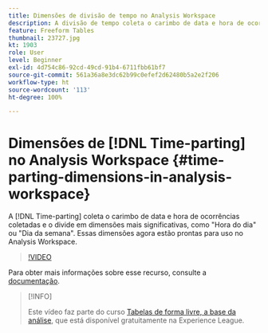 ```yaml
---
title: Dimensões de divisão de tempo no Analysis Workspace
description: A divisão de tempo coleta o carimbo de data e hora de ocorrências coletadas e o divide em dimensões mais significativas, como "Hora do dia" ou "Dia da semana". Essas dimensões agora estão prontas para uso no Analysis Workspace.
feature: Freeform Tables
thumbnail: 23727.jpg
kt: 1903
role: User
level: Beginner
exl-id: 4d754c86-92cd-49cd-91b4-6711fbb61bf7
source-git-commit: 561a36a8e3dc62b99c0efef2d62480b5a2e2f206
workflow-type: ht
source-wordcount: '113'
ht-degree: 100%

---
```


# Dimensões de [!DNL Time-parting] no Analysis Workspace {#time-parting-dimensions-in-analysis-workspace}

A [!DNL Time-parting] coleta o carimbo de data e hora de ocorrências coletadas e o divide em dimensões mais significativas, como &quot;Hora do dia&quot; ou &quot;Dia da semana&quot;. Essas dimensões agora estão prontas para uso no Analysis Workspace.

>[!VIDEO](https://video.tv.adobe.com/v/23727/?quality=12)

Para obter mais informações sobre esse recurso, consulte a [documentação](https://experienceleague.adobe.com/docs/analytics/analyze/analysis-workspace/components/dimensions/time-parting-dimensions.html?lang=pt-BR).

>[!INFO]
>
> Este vídeo faz parte do curso [Tabelas de forma livre, a base da análise](https://experienceleague.adobe.com/?recommended=Analytics-U-1-2020.3), que está disponível gratuitamente na Experience League.
